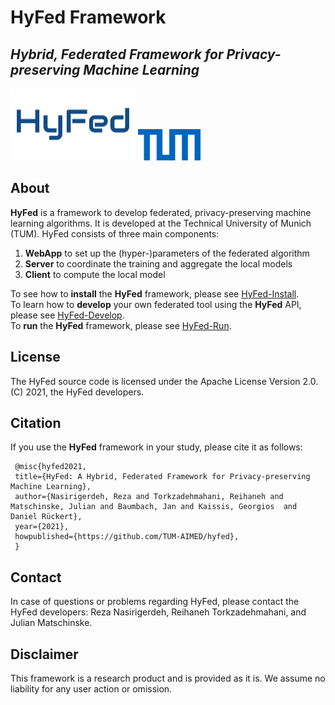 # HyFed Framework

## _Hybrid, Federated Framework for Privacy-preserving Machine Learning_

<img src="hyfed-docs/readme/img/main/hyfed_logo.png" width="200" height="115">
<img src="hyfed-docs/readme/img/main/tum_logo.png" width="100" height="50">


## About
**HyFed** is a framework to develop federated, privacy-preserving machine learning algorithms. It is developed at the Technical University of Munich (TUM).
HyFed consists of three main components: 
1. **WebApp** to set up the (hyper-)parameters of the federated algorithm 
2. **Server** to coordinate the training and aggregate the local models
3. **Client** to compute the local model

To see how to **install** the **HyFed** framework, please see [HyFed-Install](hyfed-docs/readme/install_hyfed.md). <br/>
To learn how to **develop** your own federated tool using the **HyFed** API, please see [HyFed-Develop](hyfed-docs/readme/develop_hyfed.md). <br/>
To **run** the **HyFed** framework, please see [HyFed-Run](hyfed-docs/readme/run_hyfed.md). 

## License
The HyFed source code is licensed under the Apache License Version 2.0. (C) 2021, the HyFed developers.

## Citation
If you use the **HyFed** framework in your study, please cite it as follows: <br />
   ```
    @misc{hyfed2021,
    title={HyFed: A Hybrid, Federated Framework for Privacy-preserving Machine Learning},
    author={Nasirigerdeh, Reza and Torkzadehmahani, Reihaneh and Matschinske, Julian and Baumbach, Jan and Kaissis, Georgios  and Daniel Rückert},
    year={2021},
    howpublished={https://github.com/TUM-AIMED/hyfed},
    }
   ```
## Contact
In case of questions or problems regarding HyFed, please contact the HyFed developers: Reza Nasirigerdeh, Reihaneh Torkzadehmahani, and Julian Matschinske.

## Disclaimer

This framework is a research product and is provided as it is. We assume no liability for any user action or omission.
